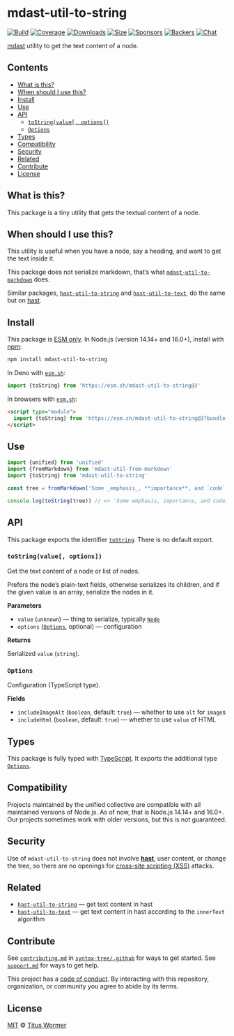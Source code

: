 # mdast-util-to-string

[![Build](https://github.com/syntax-tree/mdast-util-to-string/workflows/main/badge.svg)](https://github.com/syntax-tree/mdast-util-to-string/actions) [![Coverage](https://img.shields.io/codecov/c/github/syntax-tree/mdast-util-to-string.svg)](https://codecov.io/github/syntax-tree/mdast-util-to-string) [![Downloads](https://img.shields.io/npm/dm/mdast-util-to-string.svg)](https://www.npmjs.com/package/mdast-util-to-string) [![Size](https://img.shields.io/bundlephobia/minzip/mdast-util-to-string.svg)](https://bundlephobia.com/result?p=mdast-util-to-string) [![Sponsors](https://opencollective.com/unified/sponsors/badge.svg)](https://opencollective.com/unified) [![Backers](https://opencollective.com/unified/backers/badge.svg)](https://opencollective.com/unified) [![Chat](https://img.shields.io/badge/chat-discussions-success.svg)](https://github.com/syntax-tree/unist/discussions)

[mdast](https://github.com/syntax-tree/mdast) utility to get the text content of a node.

## Contents

* [What is this?](./#what-is-this)
* [When should I use this?](./#when-should-i-use-this)
* [Install](./#install)
* [Use](./#use)
* [API](./#api)
  * [`toString(value[, options])`](./#tostringvalue-options)
  * [`Options`](./#options)
* [Types](./#types)
* [Compatibility](./#compatibility)
* [Security](./#security)
* [Related](./#related)
* [Contribute](./#contribute)
* [License](./#license)

## What is this?

This package is a tiny utility that gets the textual content of a node.

## When should I use this?

This utility is useful when you have a node, say a heading, and want to get the text inside it.

This package does not serialize markdown, that’s what [`mdast-util-to-markdown`](https://github.com/syntax-tree/mdast-util-to-markdown) does.

Similar packages, [`hast-util-to-string`](https://github.com/rehypejs/rehype-minify/tree/main/packages/hast-util-to-string) and [`hast-util-to-text`](https://github.com/syntax-tree/hast-util-to-text), do the same but on [hast](https://github.com/syntax-tree/hast).

## Install

This package is [ESM only](https://gist.github.com/sindresorhus/a39789f98801d908bbc7ff3ecc99d99c). In Node.js (version 14.14+ and 16.0+), install with [npm](https://docs.npmjs.com/cli/install):

```sh
npm install mdast-util-to-string
```

In Deno with [`esm.sh`](https://esm.sh):

```js
import {toString} from 'https://esm.sh/mdast-util-to-string@3'
```

In browsers with [`esm.sh`](https://esm.sh):

```html
<script type="module">
  import {toString} from 'https://esm.sh/mdast-util-to-string@3?bundle'
</script>
```

## Use

```js
import {unified} from 'unified'
import {fromMarkdown} from 'mdast-util-from-markdown'
import {toString} from 'mdast-util-to-string'

const tree = fromMarkdown('Some _emphasis_, **importance**, and `code`.')

console.log(toString(tree)) // => 'Some emphasis, importance, and code.'
```

## API

This package exports the identifier [`toString`](./#tostringvalue-options). There is no default export.

### `toString(value[, options])`

Get the text content of a node or list of nodes.

Prefers the node’s plain-text fields, otherwise serializes its children, and if the given value is an array, serialize the nodes in it.

**Parameters**

* `value` (`unknown`) — thing to serialize, typically [`Node`](https://github.com/syntax-tree/mdast#nodes)
* `options` ([`Options`](./#options), optional) — configuration

**Returns**

Serialized `value` (`string`).

### `Options`

Configuration (TypeScript type).

**Fields**

* `includeImageAlt` (`boolean`, default: `true`) — whether to use `alt` for `image`s
* `includeHtml` (`boolean`, default: `true`) — whether to use `value` of HTML

## Types

This package is fully typed with [TypeScript](https://www.typescriptlang.org). It exports the additional type [`Options`](./#options).

## Compatibility

Projects maintained by the unified collective are compatible with all maintained versions of Node.js. As of now, that is Node.js 14.14+ and 16.0+. Our projects sometimes work with older versions, but this is not guaranteed.

## Security

Use of `mdast-util-to-string` does not involve [**hast**](https://github.com/syntax-tree/hast), user content, or change the tree, so there are no openings for [cross-site scripting (XSS)](https://en.wikipedia.org/wiki/Cross-site_scripting) attacks.

## Related

* [`hast-util-to-string`](https://github.com/wooorm/rehype-minify/tree/main/packages/hast-util-to-string) — get text content in hast
* [`hast-util-to-text`](https://github.com/syntax-tree/hast-util-to-text) — get text content in hast according to the `innerText` algorithm

## Contribute

See [`contributing.md`](https://github.com/syntax-tree/.github/blob/main/contributing.md) in [`syntax-tree/.github`](https://github.com/syntax-tree/.github) for ways to get started. See [`support.md`](https://github.com/syntax-tree/.github/blob/main/support.md) for ways to get help.

This project has a [code of conduct](https://github.com/syntax-tree/.github/blob/main/code-of-conduct.md). By interacting with this repository, organization, or community you agree to abide by its terms.

## License

[MIT](license/) © [Titus Wormer](https://wooorm.com)
